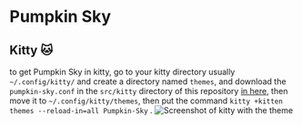 # Pumpkin Sky

## Kitty 🐱

to get Pumpkin Sky in kitty, go to your kitty directory usually `~/.config/kitty/` and create a directory named `themes`, and download
the `pumpkin-sky.conf` in the `src/kitty` directory of this repository [in here](./src/kitty/pumpkin-sky.conf), then move it to `~/.config/kitty/themes`, then
put the command `kitty +kitten themes --reload-in=all Pumpkin-Sky` .
![Screenshot of kitty with the theme](https://github.com/rayanalabbad/pumpkin-sky/screenshots/kitty.png)
